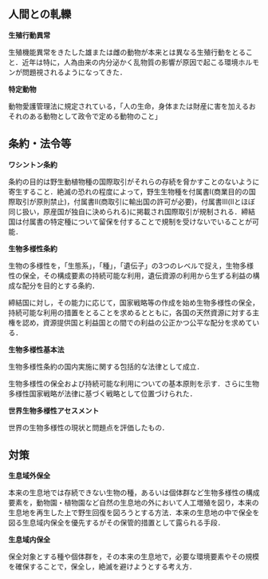 ## 人間との軋轢

**生殖行動異常**

生殖機能異常をきたした雄または雌の動物が本来とは異なる生殖行動をとること．近年は特に，人為由来の内分泌かく乱物質の影響が原因で起こる環境ホルモンが問題視されるようになってきた．

**特定動物**

動物愛護管理法に規定されている，「人の生命，身体または財産に害を加えるおそれのある動物として政令で定める動物のこと」



## 条約・法令等

**ワシントン条約**

条約の目的は野生動植物種の国際取引がそれらの存続を脅かすことのないように寄生すること．絶滅の恐れの程度によって，野生生物種を付属書Ⅰ(商業目的の国際取引が原則禁止)，付属書Ⅱ(商取引に輸出国の許可が必要)，付属書Ⅲ(Ⅱとほぼ同じ扱い，原産国が独自に決められる)に掲載され国際取引が規制される．締結国は付属書の特定種について留保を付することで規制を受けないでいることが可能．



**生物多様性条約**

生物の多様性を，「生態系」，「種」，「遺伝子」の3つのレベルで捉え，生物多様性の保全，その構成要素の持続可能な利用，遺伝資源の利用から生ずる利益の構成な配分を目的とする条約．

締結国に対し，その能力に応じて，国家戦略等の作成を始め生物多様性の保全，持続可能な利用の措置をとることを求めるとともに，各国の天然資源に対する主権を認め，資源提供国と利益国との間での利益の公正かつ公平な配分を求めている．

**生物多様性基本法**

生物多様性条約の国内実施に関する包括的な法律として成立．

生物多様性の保全および持続可能な利用についての基本原則を示す．さらに生物多様性国家戦略が法律に基づく戦略として位置づけられた．

**世界生物多様性アセスメント**

世界の生物多様性の現状と問題点を評価したもの．



## 対策

**生息域外保全**

本来の生息地では存続できない生物の種，あるいは個体群など生物多様性の構成要素を，動物園・植物園など自然の生息地の外において人工増殖を図り，本来の生息地を再生した上で野生回復を図ろうとする方法．本来の生息地の中で保全を図る生息域内保全を優先するがその保管的措置として露られる手段．



**生息域内保全**

保全対象とする種や個体群を，その本来の生息地で，必要な環境要素やその規模を確保することで，保全し，絶滅を避けようとする考え方．
